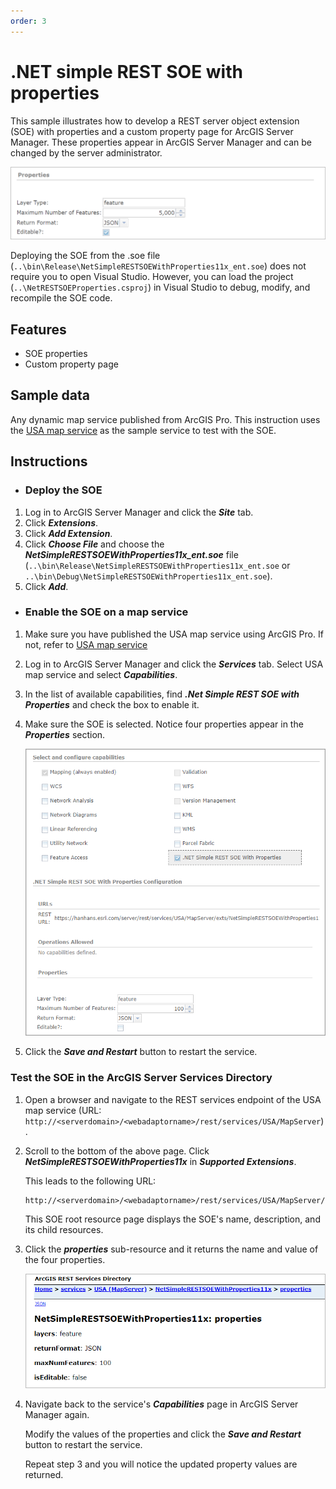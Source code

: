 ```yaml
---
order: 3
---
```


# .NET simple REST SOE with properties

This sample illustrates how to develop a REST server object extension (SOE) with properties and a custom property page for ArcGIS Server Manager. These properties appear in ArcGIS Server Manager and can be changed by the server administrator.

![](../../../../images/netsp/NetProps0.png "Net Properties Sample")

<!--Creating a custom property page requires the knowledge of JavaScript and web forms development using HTML. If you are not familiar with JavaScript, you can start from the default properties (`HasManagerPropertiesConfigurationPane = false`) and explore whether the default properties will meet your needs. They appear as textboxes in server manager, whereas the custom property page allows more widgets, such as checkbox, drop-down select box, etc., which provides a better user interface for managing those properties.-->

Deploying the SOE from the .soe file (`..\bin\Release\NetSimpleRESTSOEWithProperties11x_ent.soe`) does not require you to open Visual Studio. However, you can load the project (`..\NetRESTSOEProperties.csproj`) in Visual Studio to debug, modify, and recompile the SOE code.


## Features
  * SOE properties
  * Custom property page


## Sample data
  Any dynamic map service published from ArcGIS Pro. This instruction uses the [USA map service](../../../ReadMe.md#1-usa-service) as the sample service to test with the SOE.


## Instructions
- ### Deploy the SOE
1. Log in to ArcGIS Server Manager and click the ***Site*** tab.
2. Click ***Extensions***.
3. Click ***Add Extension***.
4. Click ***Choose File*** and choose the ***NetSimpleRESTSOEWithProperties11x_ent.soe*** file (`..\bin\Release\NetSimpleRESTSOEWithProperties11x_ent.soe` or `..\bin\Debug\NetSimpleRESTSOEWithProperties11x_ent.soe`).
5. Click ***Add***.

- ### Enable the SOE on a map service
1. Make sure you have published the USA map service using ArcGIS Pro. If not, refer to [USA map service](../../../ReadMe.md#1-usa-service)
2. Log in to ArcGIS Server Manager and click the ***Services*** tab. Select USA map service and select ***Capabilities***.
3. In the list of available capabilities, find ***.Net Simple REST SOE with Properties*** and check the box to enable it.
4. Make sure the SOE is selected. Notice four properties appear in the ***Properties*** section.

   ![](../../../../images/netsp/NetProps1.png "Net Properties Sample")
5. Click the ***Save and Restart*** button to restart the service.

### Test the SOE in the ArcGIS Server Services Directory

1. Open a browser and navigate to the REST services endpoint of the USA map service (URL: `http://<serverdomain>/<webadaptorname>/rest/services/USA/MapServer`).
2. Scroll to the bottom of the above page. Click ***NetSimpleRESTSOEWithProperties11x*** in ***Supported Extensions***.

   This leads to the following URL:

   ```
   http://<serverdomain>/<webadaptorname>/rest/services/USA/MapServer/exts/NetSimpleRESTSOEWithProperties11x
   ```

   This SOE root resource page displays the SOE's name, description, and its child resources.
3. Click the ***properties*** sub-resource and it returns the name and value of the four properties.

   ![](../../../../images/netsp/NetProps2.png "Net Properties Sample")
4. Navigate back to the service's ***Capabilities*** page in ArcGIS Server Manager again.

   Modify the values of the properties and click the ***Save and Restart*** button to restart the service.

   Repeat step 3 and you will notice the updated property values are returned.
